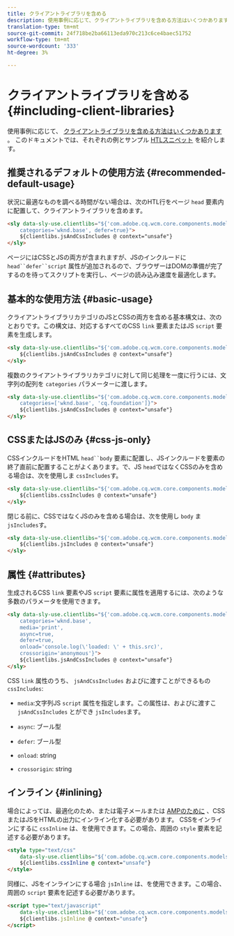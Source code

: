 ```yaml
---
title: クライアントライブラリを含める
description: 使用事例に応じて、クライアントライブラリを含める方法はいくつかあります。
translation-type: tm+mt
source-git-commit: 24f718be2ba66113eda970c213c6ce4baec51752
workflow-type: tm+mt
source-wordcount: '333'
ht-degree: 3%

---
```



# クライアントライブラリを含める {#including-client-libraries}

使用事例に応じて、 [クライアントライブラリを含める方法はいくつかあります](/help/developing/archetype/uifrontend.md#clientlibs) 。 このドキュメントでは、それぞれの例とサンプル [HTLスニペット](https://docs.adobe.com/content/help/ja-JP/experience-manager-htl/using/overview.html) を紹介します。

## 推奨されるデフォルトの使用方法 {#recommended-default-usage}

状況に最適なものを調べる時間がない場合は、次のHTL行をページ `head` 要素内に配置して、クライアントライブラリを含めます。

```html
<sly data-sly-use.clientlibs="${'com.adobe.cq.wcm.core.components.models.ClientLibraries' @
    categories='wknd.base', defer=true}">
    ${clientlibs.jsAndCssIncludes @ context="unsafe"}
</sly>
```

ページにはCSSとJSの両方が含まれますが、JSのインクルードに `head``defer``script` 属性が追加されるので、ブラウザーはDOMの準備が完了するのを待ってスクリプトを実行し、ページの読み込み速度を最適化します。

## 基本的な使用方法 {#basic-usage}

クライアントライブラリカテゴリのJSとCSSの両方を含める基本構文は、次のとおりです。この構文は、対応するすべてのCSS `link` 要素またはJS `script` 要素を生成します。

```html
<sly data-sly-use.clientlibs="${'com.adobe.cq.wcm.core.components.models.ClientLibraries' @ categories='wknd.base'}">
    ${clientlibs.jsAndCssIncludes @ context="unsafe"}
</sly>
```

複数のクライアントライブラリカテゴリに対して同じ処理を一度に行うには、文字列の配列を `categories` パラメーターに渡します。

```html
<sly data-sly-use.clientlibs="${'com.adobe.cq.wcm.core.components.models.ClientLibraries' @
    categories=['wknd.base', 'cq.foundation']}">
    ${clientlibs.jsAndCssIncludes @ context="unsafe"}
</sly>
```

## CSSまたはJSのみ {#css-js-only}

CSSインクルードをHTML `head``body` 要素に配置し、JSインクルードを要素の終了直前に配置することがよくあります。&#x200B;
で、JS `head`ではなくCSSのみを含める場合は、次を使用しま `cssIncludes`す。

```html
<sly data-sly-use.clientlibs="${'com.adobe.cq.wcm.core.components.models.ClientLibraries' @ categories='wknd.base'}">
    ${clientlibs.cssIncludes @ context="unsafe"}
</sly>
```

閉じる前に、CSSではなくJSのみを含める場合は、次を使用し `body` ま `jsIncludes`す。

```html
<sly data-sly-use.clientlibs="${'com.adobe.cq.wcm.core.components.models.ClientLibraries' @ categories='wknd.base'}">
    ${clientlibs.jsIncludes @ context="unsafe"}
</sly>
```

## 属性 {#attributes}

生成されるCSS `link` 要素やJS `script` 要素に属性を適用するには、次のような多数のパラメータを使用できます。

```html
<sly data-sly-use.clientlibs="${'com.adobe.cq.wcm.core.components.models.ClientLibraries' @
    categories='wknd.base',
    media='print',
    async=true,
    defer=true,
    onload='console.log(\'loaded: \' + this.src)',
    crossorigin='anonymous'}">
    ${clientlibs.jsAndCssIncludes @ context="unsafe"}
</sly>
```

CSS `link` 属性のうち、 `jsAndCssIncludes` およびに渡すことができるもの `cssIncludes`:

* `media`:文字列&#x200B;JS `script` 属性を指定します。この属性は、およびに渡すこ `jsAndCssIncludes` とができ `jsIncludes`ます。

* `async`: ブール型
* `defer`: ブール型
* `onload`: string
* `crossorigin`: string

## インライン {#inlining}

場合によっては、最適化のため、または電子メールまたは [AMPのために](amp.md) 、CSSまたはJSをHTMLの出力にインライン化する必要があります。
CSSをインラインにするに `cssInline` は、を使用できます。この場合、周囲の `style` 要素を記述する必要があります。

```html
<style type="text/css"
    data-sly-use.clientlibs="${'com.adobe.cq.wcm.core.components.models.ClientLibraries' @ categories='wknd.base'}">
    ${clientlibs.cssInline @ context="unsafe"}
</style>
```

同様に、JSをインラインにする場合 `jsInline` は、を使用できます。この場合、周囲の `script` 要素を記述する必要があります。

```html
<script type="text/javascript"
    data-sly-use.clientlibs="${'com.adobe.cq.wcm.core.components.models.ClientLibraries' @ categories='wknd.base'}">
    ${clientlibs.jsInline @ context="unsafe"}
</script>
```
